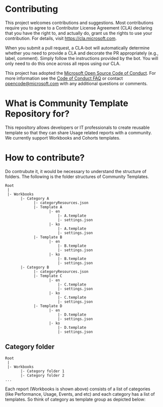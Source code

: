 
# Contributing

This project welcomes contributions and suggestions.  Most contributions require you to agree to a
Contributor License Agreement (CLA) declaring that you have the right to, and actually do, grant us
the rights to use your contribution. For details, visit https://cla.microsoft.com.

When you submit a pull request, a CLA-bot will automatically determine whether you need to provide
a CLA and decorate the PR appropriately (e.g., label, comment). Simply follow the instructions
provided by the bot. You will only need to do this once across all repos using our CLA.

This project has adopted the [Microsoft Open Source Code of Conduct](https://opensource.microsoft.com/codeofconduct/).
For more information see the [Code of Conduct FAQ](https://opensource.microsoft.com/codeofconduct/faq/) or
contact [opencode@microsoft.com](mailto:opencode@microsoft.com) with any additional questions or comments.

# What is Community Template Repository for?
This repository allows developers or IT professionals to create reusable template so that they can share Usage related reports with a community. We currently support Workbooks and Cohorts templates. 

# How to contribute?
Do contrubute it, it would be necessary to understand the structure of folders. The following is the folder structures of Community Templates.
```
Root
 |
 |- Workbooks
       |- Category A
             |- categoryResources.json
             |- Template A
                    |- en
                        |- A.template
                        |- settings.json
                    |- ko
                        |- A.template
                        |- settings.json
             |- Template B
                    |- en
                        |- B.template
                        |- settings.json
                    |- ko
                        |- B.template
                        |- settings.json
       |- Category B
             |- categoryResources.json
             |- Template C
                    |- en
                        |- C.template
                        |- settings.json
                    |- ko
                        |- C.template
                        |- settings.json
             |- Template D
                    |- en
                        |- D.template
                        |- settings.json
                    |- ko
                        |- D.template
                        |- settings.json
```
## Category folder
```
Root
 |
 |- Workbooks
       |- Category folder 1
       |- Category folder 2       
...       
```
Each report (Workbooks is shown above) consists of a list of categories (like Performance, Usage, Events, and etc) and each category has a list of templates. So think of category as template group as depicted below:
